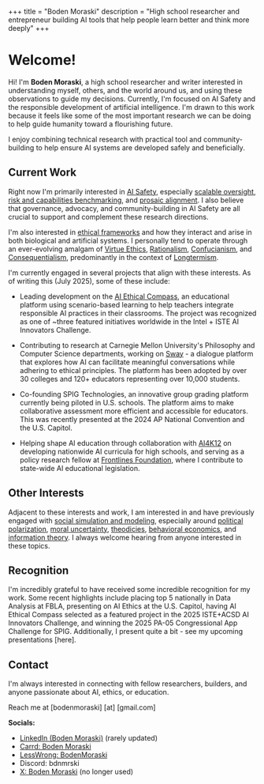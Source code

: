 +++
title = "Boden Moraski"
description = "High school researcher and entrepreneur building AI tools that help people learn better and think more deeply"
+++

# Welcome!

Hi! I'm **Boden Moraski**, a high school researcher and writer interested in understanding myself, others, and the world around us, and using these observations to guide my decisions. Currently, I'm focused on AI Safety and the responsible development of artificial intelligence. I'm drawn to this work because it feels like some of the most important research we can be doing to help guide humanity toward a flourishing future. 

I enjoy combining technical research with practical tool and community-building to help ensure AI systems are developed safely and beneficially.

## Current Work

Right now I'm primarily interested in [AI Safety](https://www.anthropic.com/news/core-views-on-ai-safety), especially [scalable oversight](https://bluedot.org/blog/scalable-oversight-intro), [risk and capabilities benchmarking](https://ai-safety-atlas.com/chapters/05), and [prosaic alignment](https://aisafety.info/questions/89LM/What-is-prosaic-alignment). I also believe that governance, advocacy, and community-building in AI Safety are all crucial to support and complement these research directions.

I'm also interested in [ethical frameworks](https://aese.psu.edu/teachag/curriculum/modules/bioethics-1/what-are-ethical-frameworks) and how they interact and arise in both biological and artificial systems. I personally tend to operate through an ever-evolving amalgam of [Virtue Ethics](https://plato.stanford.edu/entries/ethics-virtue/), [Rationalism](https://plato.stanford.edu/entries/rationalism-empiricism), [Confucianism](https://plato.stanford.edu/entries/confucius), and [Consequentialism](https://plato.stanford.edu/entries/consequentialism/#ClasUtil), predominantly in the context of [Longtermism](https://www.effectivealtruism.org/articles/longtermism).

I'm currently engaged in several projects that align with these interests. As of writing this (July 2025), some of these include:

- Leading development on the [AI Ethical Compass](https://ai-ethical-compass.vercel.app), an educational platform using scenario-based learning to help teachers integrate responsible AI practices in their classrooms. The project was recognized as one of ~three featured initiatives worldwide in the Intel + ISTE AI Innovators Challenge.

- Contributing to research at Carnegie Mellon University's Philosophy and Computer Science departments, working on [Sway](https://swaybeta.ai) - a dialogue platform that explores how AI can facilitate meaningful conversations while adhering to ethical principles. The platform has been adopted by over 30 colleges and 120+ educators representing over 10,000 students.

- Co-founding SPIG Technologies, an innovative group grading platform currently being piloted in U.S. schools. The platform aims to make collaborative assessment more efficient and accessible for educators. This was recently presented at the 2024 AP National Convention and the U.S. Capitol.

- Helping shape AI education through collaboration with [AI4K12](https://ai4k12.org/) on developing nationwide AI curricula for high schools, and serving as a policy research fellow at [Frontlines Foundation](https://www.frontlines.foundation), where I contribute to state-wide AI educational legislation.

## Other Interests

Adjacent to these interests and work, I am interested in and have previously engaged with [social simulation and modeling](https://en.wikipedia.org/wiki/Social_simulation), especially around [political polarization](https://www.populismstudies.org/Vocabulary/political-polarization), [moral uncertainty](https://plato.stanford.edu/entries/moral-decision-uncertainty/), [theodicies](https://plato.stanford.edu/entries/theodicies), [behavioral economics](https://www.investopedia.com/terms/b/behavioraleconomics.asp#:~:text=Behavioral%20economics%20is%20the%20study%20of%20psychology%20that%20analyzes%20the,%2C%20discrimination%2C%20and%20herd%20mentality.), and [information theory](https://www.britannica.com/science/information-theory). I always welcome hearing from anyone interested in these topics. 

## Recognition

I'm incredibly grateful to have received some incredible recognition for my work. Some recent highlights include placing top 5 nationally in Data Analysis at FBLA, presenting on AI Ethics at the U.S. Capitol, having AI Ethical Compass selected as a featured project in the 2025 ISTE+ACSD AI Innovators Challenge, and winning the 2025 PA-05 Congressional App Challenge for SPIG. Additionally, I present quite a bit - see my upcoming presentations [here].

## Contact

I'm always interested in connecting with fellow researchers, builders, and anyone passionate about AI, ethics, or education.

Reach me at [bodenmoraski] [at] [gmail.com]

**Socials:**

- [LinkedIn (Boden Moraski)](https://linkedin.com/in/boden-moraski) (rarely updated)
- [Carrd: Boden Moraski](https://boden-moraski.carrd.co)
- [LessWrong: BodenMoraski](https://www.lesswrong.com/users/boden-moraski)
- Discord: bdnmrski
- [X: Boden Moraski](https://x.com/boden_moraski) (no longer used)
